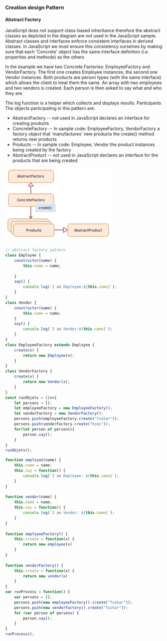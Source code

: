 ### Creation design Pattern
#### Abstract Factory
JavaScript does not support class-based inheritance therefore the abstract classes as depicted in the diagram are not used in the JavaScript sample. Abstract classes and interfaces enforce consistent interfaces in derived classes. In JavaScript we must ensure this consistency ourselves by making sure that each 'Concrete' object has the same interface definition (i.e. properties and methods) as the others

In the example we have two Concrete Factories: EmployeeFactory and VendorFactory. The first one creates Employee instances, the second one Vendor instances. Both products are person types (with the same interface) which allows the client to treat them the same. An array with two employees and two vendors is created. Each person is then asked to say what and who they are.

The log function is a helper which collects and displays results.
Participants
The objects participating in this pattern are:

- AbstractFactory -- not used in JavaScript
declares an interface for creating products
- ConcreteFactory -- In sample code: EmployeeFactory, VendorFactory
a factory object that 'manufactures' new products
the create() method returns new products
- Products -- In sample code: Employee, Vendor
the product instances being created by the factory
- AbstractProduct -- not used in JavaScript
declares an interface for the products that are being created


![javascript-abstract-factory](./images/javascript-abstract-factory.jpg)

```javascript
// abstract factory pattern
class Employee {
	constructor(name) {
		this.name = name;

	}
	say() {
		console.log(`I am Employee:${this.name}`);
	}
}
class Vendor {
	constructor(name) {
		this.name = name;
	}
	say() {
		console.log(`I am Vendor:${this.name}`);
	}
}
class EmployeeFactory extends Employee {
	create(x) {
		return new Employee(x);
	}
}
class VendorFactory {
	create(x) {
		return new Vendor(x);
	}
}
const runObjets = ()=>{
	let persons = [];
	let employeeFactory = new EmployeeFactory();
	let vendorFactory = new VendorFactory();
	persons.push(employeeFactory.create("Tushar"));
	persons.push(vendorFactory.create("Kimi"));
	for(let person of persons){
		person.say();
	}
}
runObjets();
```

```javascript
function employee(name) {
	this.name = name;
	this.say = function() {
		console.log(`I am Employee: ${this.name}`);
	}
}

function vendor(name) {
	this.name = name;
	this.say = function() {
		console.log(`I am Vendor: ${this.name}`);
	}
}

function employeeFactory() {
	this.create = function(x) {
		return new employee(x)
	}
}

function vendorFactory() {
	this.create = function(x) {
		return new vendor(x)
	}
}
var runProcess = function() {
	var persons = [];
	persons.push(new employeeFactory().create("Tushar"));
	persons.push(new vendorFactory().create("Tushar"));
	for (var person of persons) {
		person.say();
	}
}
runProcess();
```